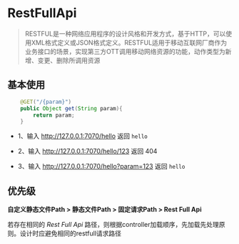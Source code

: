 # RestFullApi

> RESTFUL是一种网络应用程序的设计风格和开发方式，基于HTTP，可以使用XML格式定义或JSON格式定义。RESTFUL适用于移动互联网厂商作为业务接口的场景，实现第三方OTT调用移动网络资源的功能，动作类型为新增、变更、删除所调用资源

## 基本使用

```java
    @GET("/{param}")
    public Object get(String param){
        return param;
    }
```

* 1、输入 http://127.0.0.1:7070/hello 返回 `hello`

* 2、输入 http://127.0.0.1:7070/hello/123 返回 404

* 3、输入 http://127.0.0.1:7070/hello?param=123 返回 `hello`

## 优先级

**自定义静态文件Path > 静态文件Path > 固定请求Path > Rest Full Api**

若存在相同的 *Rest Full Api* 路径，则根据controller加载顺序，先加载先处理原则。设计时应避免相同的restfull请求路径